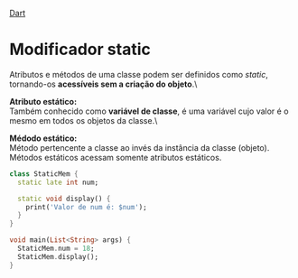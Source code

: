 [Dart](https://github.com/leofds/flutter-class/blob/master/dart/dart.md)

# Modificador static

Atributos e métodos de uma classe podem ser definidos como *static*, tornando-os **acessíveis sem a criação do objeto**.\

**Atributo estático:**\
Também conhecido como **variável de classe**, é uma variável cujo valor é o mesmo em todos os objetos da classe.\

**Médodo estático:**\
Método pertencente a classe ao invés da instância da classe (objeto). Métodos estáticos acessam somente atributos estáticos.

```dart
class StaticMem {
  static late int num;

  static void display() {
    print('Valor de num é: $num');
  }
}
```

```dart
void main(List<String> args) {
  StaticMem.num = 18;
  StaticMem.display();
}
```
